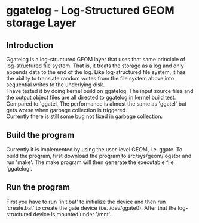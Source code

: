 # ggatelog - Log-Structured GEOM storage Layer

## Introduction
Ggatelog is a log-structured GEOM layer that uses that same principle of log-structured file system. That is, it treats the storage as a log and only appends data to the end of the log. Like log-structured file system, it has the ability to translate random writes from the file system above into sequential writes to the underlying disk.<br/>
I have tested it by doing kernel build on ggatelog. The input source files and the output object files are all directed to ggatelog in kernel build test. Compared to 'ggatel, The performance is almost the same as 'ggatel' but gets worse when garbage collection is triggered.<br/>
Currently there is still some bug not fixed in garbage collection.

## Build the program
Currently it is implemented by using the user-level GEOM, i.e. ggate. To build the program, first download the program to src/sys/geom/logstor and run 'make'. The make program will then generate the executable file 'ggatelog'.

## Run the program
First you have to run 'init.bat' to initialize the device and then run 'create.bat' to create the gate device (i.e. /dev/ggate0). After that the log-structured device is mounted under '/mnt'.
